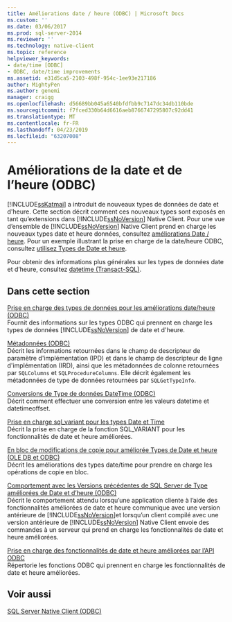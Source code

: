 ```yaml
---
title: Améliorations date / heure (ODBC) | Microsoft Docs
ms.custom: ''
ms.date: 03/06/2017
ms.prod: sql-server-2014
ms.reviewer: ''
ms.technology: native-client
ms.topic: reference
helpviewer_keywords:
- date/time [ODBC]
- ODBC, date/time improvements
ms.assetid: e31d5ca5-2103-498f-954c-1ee93e217186
author: MightyPen
ms.author: genemi
manager: craigg
ms.openlocfilehash: d56689bb045a6540bfdfbb9c7147dc34db110bde
ms.sourcegitcommit: f7fced330b64d6616aeb8766747295807c92dd41
ms.translationtype: MT
ms.contentlocale: fr-FR
ms.lasthandoff: 04/23/2019
ms.locfileid: "63207008"
---
```

# <a name="date-and-time-improvements-odbc"></a>Améliorations de la date et de l’heure (ODBC)
  [!INCLUDE[ssKatmai](../../includes/sskatmai-md.md)] a introduit de nouveaux types de données de date et d'heure. Cette section décrit comment ces nouveaux types sont exposés en tant qu’extensions dans [!INCLUDE[ssNoVersion](../../includes/ssnoversion-md.md)] Native Client. Pour une vue d’ensemble de [!INCLUDE[ssNoVersion](../../includes/ssnoversion-md.md)] Native Client prend en charge les nouveaux types date et heure données, consultez [améliorations Date / heure](../native-client/features/date-and-time-improvements.md). Pour un exemple illustrant la prise en charge de la date/heure ODBC, consultez [utilisez Types de Date et heure](../native-client-odbc-how-to/use-date-and-time-types.md).  
  
 Pour obtenir des informations plus générales sur les types de données date et d’heure, consultez [datetime &#40;Transact-SQL&#41;](/sql/t-sql/data-types/datetime-transact-sql).  
  
## <a name="in-this-section"></a>Dans cette section  
 [Prise en charge des types de données pour les améliorations date/heure (ODBC)](../../relational-databases/native-client-odbc-date-time/data-type-support-for-odbc-date-and-time-improvements.md)  
 Fournit des informations sur les types ODBC qui prennent en charge les types de données [!INCLUDE[ssNoVersion](../../includes/ssnoversion-md.md)] de date et d'heure.  
  
 [Métadonnées &#40;ODBC&#41;](../../database-engine/dev-guide/metadata-odbc.md)  
 Décrit les informations retournées dans le champ de descripteur de paramètre d'implémentation (IPD) et dans le champ de descripteur de ligne d'implémentation (IRD), ainsi que les métadonnées de colonne retournées par `SQLColumns` et `SQLProcedureColumns`. Elle décrit également les métadonnées de type de données retournées par `SQLGetTypeInfo`.  
  
 [Conversions de Type de données DateTime &#40;ODBC&#41;](datetime-data-type-conversions-odbc.md)  
 Décrit comment effectuer une conversion entre les valeurs datetime et datetimeoffset.  
  
 [Prise en charge sql_variant pour les types Date et Time](sql-variant-support-for-date-and-time-types.md)  
 Décrit la prise en charge de la fonction SQL_VARIANT pour les fonctionnalités de date et heure améliorées.  
  
 [En bloc de modifications de copie pour améliorée Types de Date et heure &#40;OLE DB et ODBC&#41;](../../relational-databases/native-client-odbc-date-time/bulk-copy-changes-for-enhanced-date-and-time-types-ole-db-and-odbc.md)  
 Décrit les améliorations des types date/time pour prendre en charge les opérations de copie en bloc.  
  
 [Comportement avec les Versions précédentes de SQL Server de Type améliorées de Date et d’heure &#40;ODBC&#41;](enhanced-date-and-time-type-behavior-with-previous-sql-server-versions-odbc.md)  
 Décrit le comportement attendu lorsqu’une application cliente à l’aide des fonctionnalités améliorées de date et heure communique avec une version antérieure de [!INCLUDE[ssNoVersion](../../includes/ssnoversion-md.md)]et lorsqu’un client compilé avec une version antérieure de [!INCLUDE[ssNoVersion](../../includes/ssnoversion-md.md)] Native Client envoie des commandes à un serveur qui prend en charge les fonctionnalités de date et heure améliorées.  
  
 [Prise en charge des fonctionnalités de date et heure améliorées par l’API ODBC](odbc-api-support-for-enhanced-date-and-time-features.md)  
 Répertorie les fonctions ODBC qui prennent en charge les fonctionnalités de date et heure améliorées.  
  
## <a name="see-also"></a>Voir aussi  
 [SQL Server Native Client &#40;ODBC&#41;](../../relational-databases/native-client/odbc/sql-server-native-client-odbc.md)  
  
  
